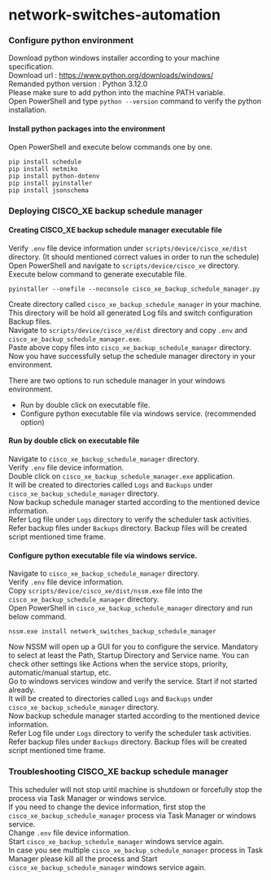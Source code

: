 # network-switches-automation

### Configure python environment
Download python windows installer according to your machine specification.<br>
Download url : https://www.python.org/downloads/windows/ <br>
Remanded python version : Python 3.12.0 <br>
Please make sure to add python into the machine PATH variable.<br>
Open PowerShell and type `python --version` command to verify the python installation.<br>

#### Install python packages into the environment
Open PowerShell and execute below commands one by one.
```
pip install schedule
pip install netmiko
pip install python-dotenv
pip install pyinstaller
pip install jsonschema
```

### Deploying CISCO_XE backup schedule manager


#### Creating CISCO_XE backup schedule manager executable file

Verify `.env` file device information under `scripts/device/cisco_xe/dist` directory. (It should mentioned correct values in order to run the schedule)<br>
Open PowerShell and navigate to `scripts/device/cisco_xe` directory.<br>
Execute below command to generate executable file.
```
pyinstaller --onefile --noconsole cisco_xe_backup_schedule_manager.py
```
Create directory called `cisco_xe_backup_schedule_manager` in your machine.<br>
This directory will be hold all generated Log fils and switch configuration Backup files.<br>
Navigate to `scripts/device/cisco_xe/dist` directory and copy `.env` and `cisco_xe_backup_schedule_manager.exe`. <br>
Paste above copy files into `cisco_xe_backup_schedule_manager` directory.<br>
Now you have successfully setup the schedule manager directory in your environment.<br>

There are two options to run schedule manager in your windows environment.<br>
- Run by double click on executable file.
- Configure python executable file via windows service. (recommended option)

#### Run by double click on executable file

Navigate to `cisco_xe_backup_schedule_manager` directory.<br>
Verify `.env` file device information.<br>
Double click on `cisco_xe_backup_schedule_manager.exe` application.<br>
It will be created to directories called `Logs` and `Backups` under `cisco_xe_backup_schedule_manager` directory.<br>
Now backup schedule manager started according to the mentioned device information.<br>
Refer Log file under `Logs` directory to verify the scheduler task activities.<br>
Refer backup files under `Backups` directory. Backup files will be created script mentioned time frame.<br>

#### Configure python executable file via windows service.

Navigate to `cisco_xe_backup_schedule_manager` directory.<br>
Verify `.env` file device information.<br>
Copy `scripts/device/cisco_xe/dist/nssm.exe` file into the `cisco_xe_backup_schedule_manager` directory.<br>
Open PowerShell in `cisco_xe_backup_schedule_manager` directory and run below command.<br>
```
nssm.exe install network_switches_backup_schedule_manager
```
Now NSSM will open up a GUI for you to configure the service. Mandatory to select at least the Path, Startup Directory and Service name. You can check other settings like Actions when the service stops, priority, automatic/manual startup, etc.<br>
Go to windows services window and verify the service. Start if not started already.<br>
It will be created to directories called `Logs` and `Backups` under `cisco_xe_backup_schedule_manager` directory.<br>
Now backup schedule manager started according to the mentioned device information.<br>
Refer Log file under `Logs` directory to verify the scheduler task activities.<br>
Refer backup files under `Backups` directory. Backup files will be created script mentioned time frame.<br>

### Troubleshooting  CISCO_XE backup schedule manager

This scheduler will not stop until machine is shutdown or forcefully stop the process via Task Manager or windows service.<br>
If you need to change the device information, first stop the `cisco_xe_backup_schedule_manager` process via Task Manager or windows service.<br>
Change `.env` file device information.<br>
Start `cisco_xe_backup_schedule_manager` windows service again.<br>
In case you see multiple `cisco_xe_backup_schedule_manager` process in Task Manager please kill all the process and Start `cisco_xe_backup_schedule_manager` windows service again.<br>
